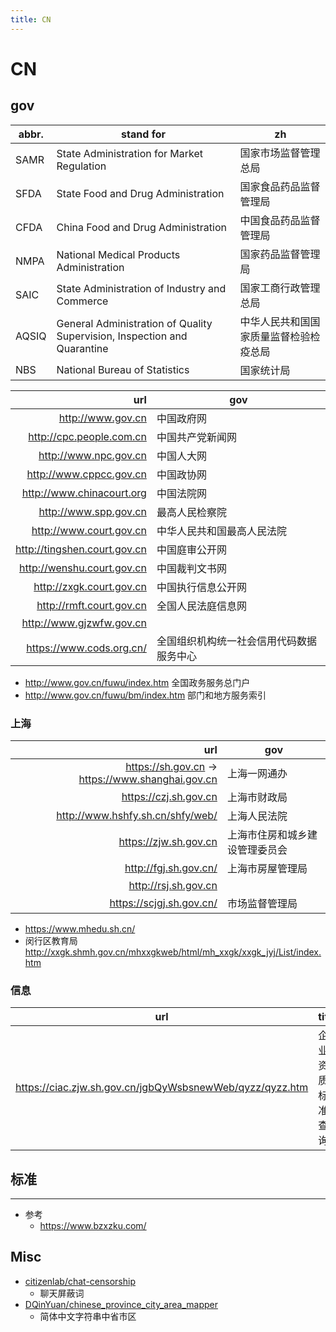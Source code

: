 ```yaml
---
title: CN
---
```


# CN

## gov

| abbr. | stand for                                                                | zh                                     |
| ----- | ------------------------------------------------------------------------ | -------------------------------------- |
| SAMR  | State Administration for Market Regulation                               | 国家市场监督管理总局                   |
| SFDA  | State Food and Drug Administration                                       | 国家食品药品监督管理局                 |
| CFDA  | China Food and Drug Administration                                       | 中国食品药品监督管理局                 |
| NMPA  | National Medical Products Administration                                 | 国家药品监督管理局                     |
| SAIC  | State Administration of Industry and Commerce                            | 国家工商行政管理总局                   |
| AQSIQ | General Administration of Quality Supervision, Inspection and Quarantine | 中华人民共和国国家质量监督检验检疫总局 |
| NBS   | National Bureau of Statistics                                            | 国家统计局                             |

|                          url | gov                                      |
| ---------------------------: | ---------------------------------------- |
|            http://www.gov.cn | 中国政府网                               |
|     http://cpc.people.com.cn | 中国共产党新闻网                         |
|        http://www.npc.gov.cn | 中国人大网                               |
|      http://www.cppcc.gov.cn | 中国政协网                               |
|    http://www.chinacourt.org | 中国法院网                               |
|        http://www.spp.gov.cn | 最高人民检察院                           |
|      http://www.court.gov.cn | 中华人民共和国最高人民法院               |
| http://tingshen.court.gov.cn | 中国庭审公开网                           |
|   http://wenshu.court.gov.cn | 中国裁判文书网                           |
|     http://zxgk.court.gov.cn | 中国执行信息公开网                       |
|     http://rmft.court.gov.cn | 全国人民法庭信息网                       |
|     http://www.gjzwfw.gov.cn |
|     https://www.cods.org.cn/ | 全国组织机构统一社会信用代码数据服务中心 |

- http://www.gov.cn/fuwu/index.htm
  全国政务服务总门户
- http://www.gov.cn/fuwu/bm/index.htm
  部门和地方服务索引

### 上海

|                                              url | gov                            |
| -----------------------------------------------: | ------------------------------ |
| https://sh.gov.cn -> https://www.shanghai.gov.cn | 上海一网通办                   |
|                            https://czj.sh.gov.cn | 上海市财政局                   |
|                 http://www.hshfy.sh.cn/shfy/web/ | 上海人民法院                   |
|                            https://zjw.sh.gov.cn | 上海市住房和城乡建设管理委员会 |
|                            http://fgj.sh.gov.cn/ | 上海市房屋管理局               |
|                             http://rsj.sh.gov.cn |
|                         https://scjgj.sh.gov.cn/ | 市场监督管理局                 |

- https://www.mhedu.sh.cn/
- 闵行区教育局
  http://xxgk.shmh.gov.cn/mhxxgkweb/html/mh_xxgk/xxgk_jyj/List/index.htm

### 信息

| url                                                      | title            |
| -------------------------------------------------------- | ---------------- |
| https://ciac.zjw.sh.gov.cn/jgbQyWsbsnewWeb/qyzz/qyzz.htm | 企业资质标准查询 |

## 标准

---

- 参考
  - https://www.bzxzku.com/

## Misc

- [citizenlab/chat-censorship](https://github.com/citizenlab/chat-censorship)
  - 聊天屏蔽词
- [DQinYuan/chinese_province_city_area_mapper](https://github.com/DQinYuan/chinese_province_city_area_mapper)
  - 简体中文字符串中省市区

<!--
https://twitter.com/punk2898/status/1724318153935872186
-->
